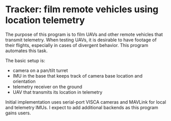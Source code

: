 # Tracker: film remote vehicles using location telemetry

The purpose of this program is to film UAVs and other remote vehicles that transmit telemetry.
When testing UAVs, it is desirable to have footage of their flights, especially in cases of divergent behavior.
This program automates this task.

The basic setup is:

  * camera on a pan/tilt turret
  * IMU in the base that keeps track of camera base location and orientation
  * telemetry receiver on the ground
  * UAV that transmits its location in telemetry

Initial implementation uses serial-port VISCA cameras and MAVLink for local and telemetry IMUs.
I expect to add additional backends as this program gains users.
